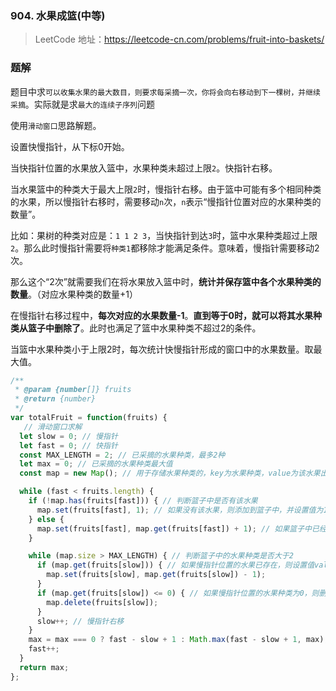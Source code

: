 ### 904. 水果成篮(中等)
>LeetCode 地址：https://leetcode-cn.com/problems/fruit-into-baskets/

### 题解
题目中求`可以收集水果的最大数目，则要求每采摘一次，你将会向右移动到下一棵树，并继续采摘`。实际就是求`最大的连续子序列`问题

使用`滑动窗口`思路解题。

设置快慢指针，从下标0开始。

当快指针位置的水果放入篮中，水果种类未超过上限`2`。快指针右移。

当水果篮中的种类大于最大上限`2`时，慢指针右移。由于篮中可能有多个相同种类的水果，所以慢指针右移时，需要移动`n`次，`n`表示“慢指针位置对应的水果种类的数量”。

比如：果树的种类对应是：`1 1 2 3`，当快指针到达`3`时，篮中水果种类超过上限`2`。那么此时慢指针需要将`种类1`都移除才能满足条件。意味着，慢指针需要移动2次。

那么这个“2次”就需要我们在将水果放入篮中时，**统计并保存篮中各个水果种类的数量**。（对应水果种类的数量+1）

在慢指针右移过程中，**每次对应的水果数量-1**。**直到等于0时，就可以将其水果种类从篮子中删除了**。此时也满足了篮中水果种类不超过2的条件。

当篮中水果种类小于上限2时，每次统计快慢指针形成的窗口中的水果数量。取最大值。

```js
/**
 * @param {number[]} fruits
 * @return {number}
 */
var totalFruit = function(fruits) {
   // 滑动窗口求解
  let slow = 0; // 慢指针
  let fast = 0; // 快指针
  const MAX_LENGTH = 2; // 已采摘的水果种类，最多2种
  let max = 0; // 已采摘的水果种类最大值
  const map = new Map(); // 用于存储水果种类的，key为水果种类，value为该水果出现次数

  while (fast < fruits.length) {
    if (!map.has(fruits[fast])) { // 判断篮子中是否有该水果
      map.set(fruits[fast], 1); // 如果没有该水果，则添加到篮子中，并设置值为1。表示出现1次
    } else {
      map.set(fruits[fast], map.get(fruits[fast]) + 1); // 如果篮子中已经有该水果了，设置值value+1
    }

    while (map.size > MAX_LENGTH) { // 判断篮子中的水果种类是否大于2
      if (map.get(fruits[slow])) { // 如果慢指针位置的水果已存在，则设置值value-1
        map.set(fruits[slow], map.get(fruits[slow]) - 1);
      }
      if (map.get(fruits[slow]) <= 0) { // 如果慢指针位置的水果种类为0，则删除该分类
        map.delete(fruits[slow]);
      }
      slow++; // 慢指针右移
    }
    max = max === 0 ? fast - slow + 1 : Math.max(fast - slow + 1, max);
    fast++;
  }
  return max;
};
```